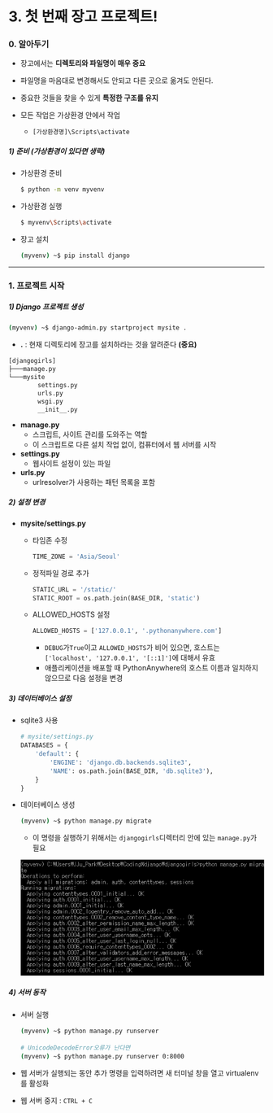 # 3. 첫 번째 장고 프로젝트!

### 0. 알아두기 

- 장고에서는 **디렉토리와 파일명이 매우 중요**
- 파일명을 마음대로 변경해서도 안되고 다른 곳으로 옮겨도 안된다.
- 중요한 것들을 찾을 수 있게 **특정한 구조를 유지**



- 모든 작업은 가상환경 안에서 작업
  - `[가상환경명]\Scripts\activate`



##### 1) 준비 (가상환경이 있다면 생략)

- 가상환경 준비

  ```bash
  $ python -m venv myvenv
  ```

- 가상환경 실행

  ```bash
  $ myvenv\Scripts\activate
  ```

- 장고 설치

  ```bash
  (myvenv) ~$ pip install django
  ```

---

### 1. 프로젝트 시작 

##### 1) Django 프로젝트 생성 

```bash
(myvenv) ~$ django-admin.py startproject mysite .
```

- **.** : 현재 디렉토리에 장고를 설치하라는 것을 알려준다 **(중요)**



```
[djangogirls]
├───manage.py
└───mysite
        settings.py
        urls.py
        wsgi.py
        __init__.py
```

- **manage.py**
  - 스크립트, 사이트 관리를 도와주는 역할
  - 이 스크립트로 다른 설치 작업 없이, 컴퓨터에서 웹 서버를 시작
- **settings.py**
  - 웹사이트 설정이 있는 파일
- **urls.py**
  - urlresolver가 사용하는 패턴 목록을 포함



##### 2) 설정 변경

- **mysite/settings.py**

  - 타임존 수정

    ```python
    TIME_ZONE = 'Asia/Seoul'
    ```

  - 정적파일 경로 추가

    ```python
    STATIC_URL = '/static/'
    STATIC_ROOT = os.path.join(BASE_DIR, 'static')
    ```

  - ALLOWED_HOSTS 설정

    ```python
    ALLOWED_HOSTS = ['127.0.0.1', '.pythonanywhere.com']
    ```

    - `DEBUG`가`True`이고 `ALLOWED_HOSTS`가 비어 있으면, 호스트는 `['localhost', '127.0.0.1', '[::1]']`에 대해서 유효
    - 애플리케이션을 배포할 때 PythonAnywhere의 호스트 이름과 일치하지 않으므로 다음 설정을 변경



##### 3) 데이터베이스 설정

- sqlite3 사용

  ```python
  # mysite/settings.py
  DATABASES = {
      'default': {
          'ENGINE': 'django.db.backends.sqlite3',
          'NAME': os.path.join(BASE_DIR, 'db.sqlite3'),
      }
  }
  ```

- 데이터베이스 생성

  ```bash
  (myvenv) ~$ python manage.py migrate
  ```

  - 이 명령을 실행하기 위해서는 `djangogirls`디렉터리 안에 있는 `manage.py`가 필요

  ![dbMigrateSuccess](dbMigrateSuccess.png)



##### 4) 서버 동작

- 서버 실행

  ```bash
  (myvenv) ~$ python manage.py runserver

  # UnicodeDecodeError오류가 난다면
  (myvenv) ~$ python manage.py runserver 0:8000
  ```

- 웹 서버가 실행되는 동안 추가 명령을 입력하려면 새 터미널 창을 열고 virtualenv를 활성화

- 웹 서버 중지 : `CTRL + C`

